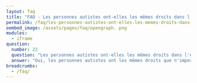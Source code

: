 ```yaml
---
layout: faq
title: "FAQ - Les personnes autistes ont-elles les mêmes droits dans l'entreprise ?"
permalink: /faq/les-personnes-autistes-ont-elles-les-memes-droits-dans-l-entreprise
oembed_image: /assets/pages/faq/opengraph. png
modules:
  - iframe
question: 
  number: 22
  question: "Les personnes autistes ont-elles les mêmes droits dans l'entreprise ?"
  answer: "Oui, les personnes autistes ont les mêmes droits que n'importe quel employé. Elles peuvent avoir droit à de la formation, aux jours de congés, etc. Contrairement à d'autres pays, la France, ne reconnaît cependant pas le droit pour les employés à un « aménagement raisonnable ». Toutefois cela est contraire à la CDPH (Convention relative aux droits des personnes handicapées) de l'ONU que la France a signée. "
breadcrumbs:
  - /faq/
---
```


